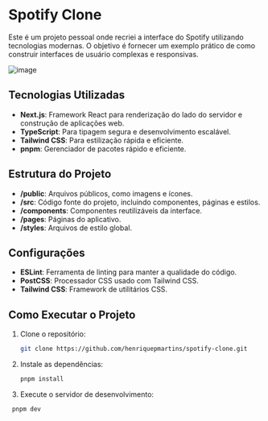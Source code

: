 # Spotify Clone

Este é um projeto pessoal onde recriei a interface do Spotify utilizando tecnologias modernas. O objetivo é fornecer um exemplo prático de como construir interfaces de usuário complexas e responsivas.

![image](https://github.com/henriquepmartins/spotify-clone/assets/125284120/098e8de2-3e49-4c43-bd65-16783ce21a81)


## Tecnologias Utilizadas

- **Next.js**: Framework React para renderização do lado do servidor e construção de aplicações web.
- **TypeScript**: Para tipagem segura e desenvolvimento escalável.
- **Tailwind CSS**: Para estilização rápida e eficiente.
- **pnpm**: Gerenciador de pacotes rápido e eficiente.

## Estrutura do Projeto

- **/public**: Arquivos públicos, como imagens e ícones.
- **/src**: Código fonte do projeto, incluindo componentes, páginas e estilos.
- **/components**: Componentes reutilizáveis da interface.
- **/pages**: Páginas do aplicativo.
- **/styles**: Arquivos de estilo global.

## Configurações

- **ESLint**: Ferramenta de linting para manter a qualidade do código.
- **PostCSS**: Processador CSS usado com Tailwind CSS.
- **Tailwind CSS**: Framework de utilitários CSS.

## Como Executar o Projeto

1. Clone o repositório:
   ```sh
   git clone https://github.com/henriquepmartins/spotify-clone.git
   
2. Instale as dependências:
   ```sh
   pnpm install

3. Execute o servidor de desenvolvimento:
  ```sh
   pnpm dev

